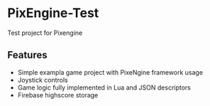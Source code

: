 # PixEngine-Test
Test project for Pixengine

## Features
* Simple exampla game project with PixeNgine framework usage
* Joystick controls
* Game logic fully implemented in Lua and JSON descriptors
* Firebase highscore storage
